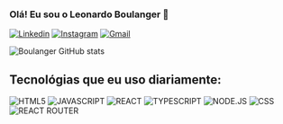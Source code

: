 ### Olá! Eu sou o Leonardo Boulanger 👋

[![Linkedin](https://img.shields.io/badge/LinkedIn-0077B5?style=for-the-badge&logo=linkedin&logoColor=white
)](https://www.linkedin.com/in/leonardo-boulanger-465456181/) 
[![Instagram](https://img.shields.io/badge/Instagram-E4405F?style=for-the-badge&logo=instagram&logoColor=white)](https://www.instagram.com/leonardo_boulanger/)
[![Gmail](https://img.shields.io/badge/Gmail-D14836?style=for-the-badge&logo=gmail&logoColor=white
)](https://mail.google.com/mail/u/1/#inbox)

![Boulanger GitHub stats](https://github-readme-stats.vercel.app/api?username=Boulanger11&show_icons=true&theme=tokyonight)

## Tecnológias que eu uso diariamente:
![HTML5](https://img.shields.io/badge/HTML5-E34F26?style=for-the-badge&logo=html5&logoColor=white
)
![JAVASCRIPT](https://img.shields.io/badge/JavaScript-323330?style=for-the-badge&logo=javascript&logoColor=F7DF1E
)
![REACT](https://img.shields.io/badge/React-20232A?style=for-the-badge&logo=react&logoColor=61DAFB
)
![TYPESCRIPT](https://img.shields.io/badge/TypeScript-007ACC?style=for-the-badge&logo=typescript&logoColor=white
)
![NODE.JS](https://img.shields.io/badge/Node.js-43853D?style=for-the-badge&logo=node.js&logoColor=white
)
![CSS](https://img.shields.io/badge/CSS-239120?&style=for-the-badge&logo=css3&logoColor=white
)
![REACT ROUTER](https://img.shields.io/badge/React_Router-CA4245?style=for-the-badge&logo=react-router&logoColor=white)

